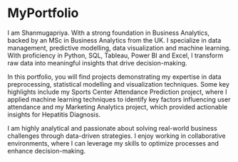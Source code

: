 # MyPortfolio
I am Shanmugapriya. With a strong foundation in Business Analytics, backed by an MSc in Business Analytics from the UK. I specialize in data management, predictive modelling, data visualization and machine learning. With proficiency in Python, SQL, Tableau, Power BI and Excel, I transform raw data into meaningful insights that drive decision-making.

In this portfolio, you will find projects demonstrating my expertise in data preprocessing, statistical modelling and visualization techniques. Some key highlights include my Sports Center Attendance Prediction project, where I applied machine learning techniques to identify key factors influencing user attendance and my Marketing Analytics project, which provided actionable insights for Hepatitis Diagnosis.

I am highly analytical and passionate about solving real-world business challenges through data-driven strategies. I enjoy working in collaborative environments, where I can leverage my skills to optimize processes and enhance decision-making.
